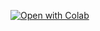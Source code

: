 [![Open with Colab](https://colab.research.google.com/assets/colab-badge.svg)]([https://github.com/ysut/ResearchClerkship/blob/main/weslink/weslink_jp.ipynb])

